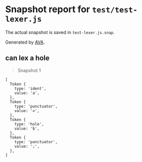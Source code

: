 # Snapshot report for `test/test-lexer.js`

The actual snapshot is saved in `test-lexer.js.snap`.

Generated by [AVA](https://ava.li).

## can lex a hole

> Snapshot 1

    [
      Token {
        type: 'ident',
        value: 'a',
      },
      Token {
        type: 'punctuator',
        value: '=',
      },
      Token {
        type: 'hole',
        value: 'b',
      },
      Token {
        type: 'punctuator',
        value: ';',
      },
    ]
